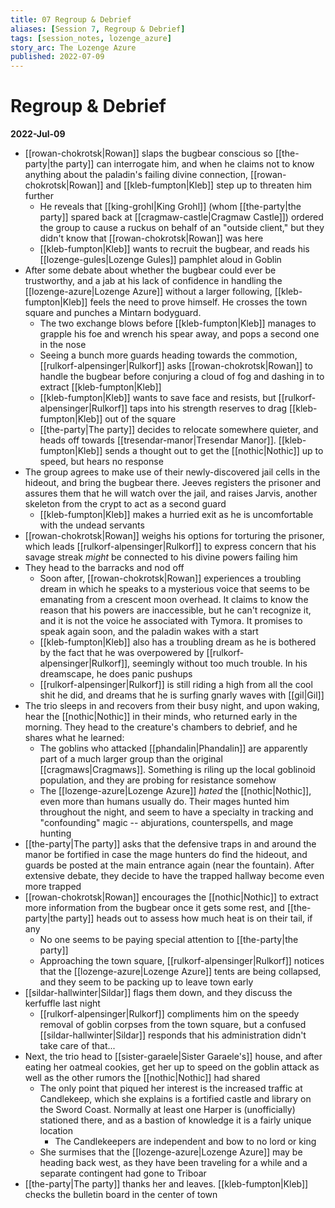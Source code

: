 ```yaml
---
title: 07 Regroup & Debrief
aliases: [Session 7, Regroup & Debrief]
tags: [session_notes, lozenge_azure]
story_arc: The Lozenge Azure
published: 2022-07-09
---
```

# Regroup & Debrief

**2022-Jul-09**

- [[rowan-chokrotsk|Rowan]] slaps the bugbear conscious so [[the-party|the party]] can interrogate him, and when he claims not to know anything about the paladin's failing divine connection, [[rowan-chokrotsk|Rowan]] and [[kleb-fumpton|Kleb]] step up to threaten him further
  - He reveals that [[king-grohl|King Grohl]] (whom [[the-party|the party]] spared back at [[cragmaw-castle|Cragmaw Castle]]) ordered the group to cause a ruckus on behalf of an "outside client," but they didn't know that [[rowan-chokrotsk|Rowan]] was here
  - [[kleb-fumpton|Kleb]] wants to recruit the bugbear, and reads his [[lozenge-gules|Lozenge Gules]] pamphlet aloud in Goblin
- After some debate about whether the bugbear could ever be trustworthy, and a jab at his lack of confidence in handling the [[lozenge-azure|Lozenge Azure]] without a larger following, [[kleb-fumpton|Kleb]] feels the need to prove himself. He crosses the town square and punches a Mintarn bodyguard.
  - The two exchange blows before [[kleb-fumpton|Kleb]] manages to grapple his foe and wrench his spear away, and pops a second one in the nose
  - Seeing a bunch more guards heading towards the commotion, [[rulkorf-alpensinger|Rulkorf]] asks [[rowan-chokrotsk|Rowan]] to handle the bugbear before conjuring a cloud of fog and dashing in to extract [[kleb-fumpton|Kleb]]
  - [[kleb-fumpton|Kleb]] wants to save face and resists, but [[rulkorf-alpensinger|Rulkorf]] taps into his strength reserves to drag [[kleb-fumpton|Kleb]] out of the square
  - [[the-party|The party]] decides to relocate somewhere quieter, and heads off towards [[tresendar-manor|Tresendar Manor]]. [[kleb-fumpton|Kleb]] sends a thought out to get the [[nothic|Nothic]] up to speed, but hears no response
- The group agrees to make use of their newly-discovered jail cells in the hideout, and bring the bugbear there. Jeeves registers the prisoner and assures them that he will watch over the jail, and raises Jarvis, another skeleton from the crypt to act as a second guard
  - [[kleb-fumpton|Kleb]] makes a hurried exit as he is uncomfortable with the undead servants
- [[rowan-chokrotsk|Rowan]] weighs his options for torturing the prisoner, which leads [[rulkorf-alpensinger|Rulkorf]] to express concern that his savage streak *might* be connected to his divine powers failing him
- They head to the barracks and nod off
  - Soon after, [[rowan-chokrotsk|Rowan]] experiences a troubling dream in which he speaks to a mysterious voice that seems to be emanating from a crescent moon overhead. It claims to know the reason that his powers are inaccessible, but he can't recognize it, and it is not the voice he associated with Tymora. It promises to speak again soon, and the paladin wakes with a start
  - [[kleb-fumpton|Kleb]] also has a troubling dream as he is bothered by the fact that he was overpowered by [[rulkorf-alpensinger|Rulkorf]], seemingly without too much trouble. In his dreamscape, he does panic pushups
  - [[rulkorf-alpensinger|Rulkorf]] is still riding a high from all the cool shit he did, and dreams that he is surfing gnarly waves with [[gil|Gil]]
- The trio sleeps in and recovers from their busy night, and upon waking, hear the [[nothic|Nothic]] in their minds, who returned early in the morning. They head to the creature's chambers to debrief, and he shares what he learned:
  - The goblins who attacked [[phandalin|Phandalin]] are apparently part of a much larger group than the original [[cragmaws|Cragmaws]]. Something is riling up the local goblinoid population, and they are probing for resistance somehow
  - The [[lozenge-azure|Lozenge Azure]] *hated* the [[nothic|Nothic]], even more than humans usually do. Their mages hunted him throughout the night, and seem to have a specialty in tracking and "confounding" magic -- abjurations, counterspells, and mage hunting
- [[the-party|The party]] asks that the defensive traps in and around the manor be fortified in case the mage hunters do find the hideout, and guards be posted at the main entrance again (near the fountain). After extensive debate, they decide to have the trapped hallway become even more trapped
- [[rowan-chokrotsk|Rowan]] encourages the [[nothic|Nothic]] to extract more information from the bugbear once it gets some rest, and [[the-party|the party]] heads out to assess how much heat is on their tail, if any
  - No one seems to be paying special attention to [[the-party|the party]]
  - Approaching the town square, [[rulkorf-alpensinger|Rulkorf]] notices that the [[lozenge-azure|Lozenge Azure]] tents are being collapsed, and they seem to be packing up to leave town early
- [[sildar-hallwinter|Sildar]] flags them down, and they discuss the kerfuffle last night
  - [[rulkorf-alpensinger|Rulkorf]] compliments him on the speedy removal of goblin corpses from the town square, but a confused [[sildar-hallwinter|Sildar]] responds that his administration didn't take care of that...
- Next, the trio head to [[sister-garaele|Sister Garaele's]] house, and after eating her oatmeal cookies, get her up to speed on the goblin attack as well as the other rumors the [[nothic|Nothic]] had shared
  - The only point that piqued her interest is the increased traffic at Candlekeep, which she explains is a fortified castle and library on the Sword Coast. Normally at least one Harper is (unofficially) stationed there, and as a bastion of knowledge it is a fairly unique location
    - The Candlekeepers are independent and bow to no lord or king
  - She surmises that the [[lozenge-azure|Lozenge Azure]] may be heading back west, as they have been traveling for a while and a separate contingent had gone to Triboar
- [[the-party|The party]] thanks her and leaves. [[kleb-fumpton|Kleb]] checks the bulletin board in the center of town
